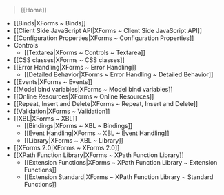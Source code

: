 > [[Home]]

- [[Binds|XForms ~ Binds]]
- [[Client Side JavaScript API|XForms ~ Client Side JavaScript API]]
- [[Configuration Properties|XForms ~ Configuration Properties]]
- Controls
    - [[Textarea|XForms ~ Controls ~ Textarea]]
- [[CSS classes|XForms ~ CSS classes]]
- [[Error Handling|XForms ~ Error Handling]]
    - [[Detailed Behavior|XForms ~ Error Handling ~ Detailed Behavior]]
- [[Events|XForms ~ Events]]
- [[Model bind variables|XForms ~ Model bind variables]]
- [[Online Resources|XForms ~ Online Resources]]
- [[Repeat, Insert and Delete|XForms ~ Repeat, Insert and Delete]]
- [[Validation|XForms ~ Validation]]
- [[XBL|XForms ~ XBL]]
    - [[Bindings|XForms ~ XBL ~ Bindings]]
    - [[Event Handling|XForms ~ XBL ~ Event Handling]]
    - [[Library|XForms ~ XBL ~ Library]]
- [[XForms 2.0|XForms ~ XForms 2.0]]
- [[XPath Function Library|XForms ~ XPath Function Library]]
    - [[Extension Functions|XForms ~ XPath Function Library ~ Extension Functions]]
    - [[Extension Standard|XForms ~ XPath Function Library ~ Standard Functions]]